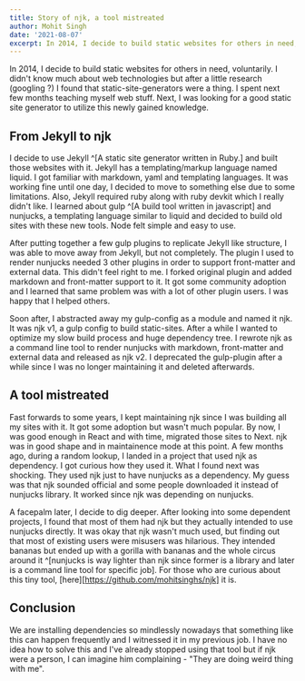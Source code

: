 ```yaml
---
title: Story of njk, a tool mistreated
author: Mohit Singh
date: '2021-08-07'
excerpt: In 2014, I decide to build static websites for others in need, voluntarily. I didn't know much about web technologies but after a little research, I found that static-site-generators were a thing.
---
```


In 2014, I decide to build static websites for others in need, voluntarily. I didn't know much about web technologies but after a little research (googling ?) I found that static-site-generators were a thing. I spent next few months teaching myself web stuff. Next, I was looking for a good static site generator to utilize this newly gained knowledge.

## From Jekyll to njk

I decide to use Jekyll ^[A static site generator written in Ruby.] and built those websites with it. Jekyll has a templating/markup language named liquid. I got familiar with markdown, yaml and templating languages. It was working fine until one day, I decided to move to something else due to some limitations. Also, Jekyll required ruby along with ruby devkit which I really didn't like. I learned about gulp ^[A build tool written in javascript] and nunjucks, a templating language similar to liquid and decided to build old sites with these new tools. Node felt simple and easy to use.

After putting together a few gulp plugins to replicate Jekyll like structure, I was able to move away from Jekyll, but not completely. The plugin I used to render nunjucks needed 3 other plugins in order to support front-matter and external data. This didn't feel right to me. I forked original plugin and added markdown and front-matter support to it. It got some community adoption and I learned that same problem was with a lot of other plugin users. I was happy that I helped others.

Soon after, I abstracted away my gulp-config as a module and named it njk. It was njk v1, a gulp config to build static-sites. After a while I wanted to optimize my slow build process and huge dependency tree. I rewrote njk as a command line tool to render nunjucks with markdown, front-matter and external data and released as njk v2. I deprecated the gulp-plugin after a while since I was no longer maintaining it and deleted afterwards.

## A tool mistreated

Fast forwards to some years, I kept maintaining njk since I was building all my sites with it. It got some adoption but wasn't much popular. By now, I was good enough in React and with time, migrated those sites to Next. njk was in good shape and in maintainence mode at this point. A few months ago, during a random lookup, I landed in a project that used njk as dependency. I got curious how they used it. What I found next was shocking. They used njk just to have nunjucks as a dependency. My guess was that njk sounded official and some people downloaded it instead of nunjucks library. It worked since njk was depending on nunjucks.

A facepalm later, I decide to dig deeper. After looking into some dependent projects, I found that most of them had njk but they actually intended to use nunjucks directly. It was okay that njk wasn't much used, but finding out that most of existing users were misusers was hilarious. They intended bananas but ended up with a gorilla with bananas and the whole circus around it ^[nunjucks is way lighter than njk since former is a library and later is a command line tool for specific job]. For those who are curious about this tiny tool, [here][https://github.com/mohitsinghs/njk] it is.

## Conclusion

We are installing dependencies so mindlessly nowadays that something like this can happen frequently and I witnessed it in my previous job. I have no idea how to solve this and I've already stopped using that tool but if njk were a person, I can imagine him complaining - "They are doing weird thing with me".
